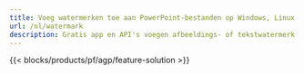 ```yaml
---
title: Voeg watermerken toe aan PowerPoint-bestanden op Windows, Linux en macOS
url: /nl/watermark
description: Gratis app en API's voegen afbeeldings- of tekstwatermerk toe aan PPT-, PPTX- en ODP-presentaties
---
```


{{< blocks/products/pf/agp/feature-solution >}} 

